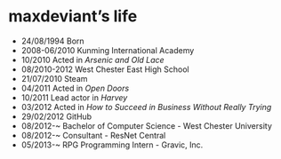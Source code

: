 maxdeviant’s life
===============

- 24/08/1994 Born
- 2008-06/2010 Kunming International Academy
- 10/2010 Acted in <em>Arsenic and Old Lace</em>
- 08/2010-2012 West Chester East High School
- 21/07/2010 Steam
- 04/2011 Acted in <em>Open Doors</em>
- 10/2011 Lead actor in <em>Harvey</em>
- 03/2012 Acted in <em>How to Succeed in Business Without Really Trying</em>
- 29/02/2012 GitHub
- 08/2012-~ Bachelor of Computer Science - West Chester University
- 08/2012-~ Consultant - ResNet Central
- 05/2013-~ RPG Programming Intern - Gravic, Inc.